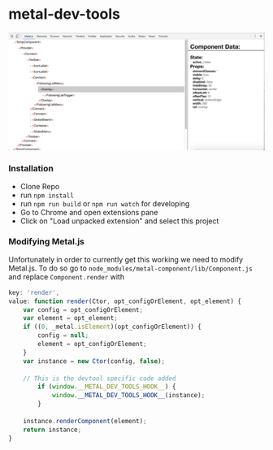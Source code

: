 # metal-dev-tools

![Screenshot](screenshot.png)

### Installation

* Clone Repo
* run `npm install`
* run `npm run build` or `npm run watch` for developing
* Go to Chrome and open extensions pane
* Click on "Load unpacked extension" and select this project

### Modifying Metal.js
Unfortunately in order to currently get this working we need to modify Metal.js. To do so
go to `node_modules/metal-component/lib/Component.js` and replace `Component.render` with

```js
key: 'render',
value: function render(Ctor, opt_configOrElement, opt_element) {
	var config = opt_configOrElement;
	var element = opt_element;
	if ((0, _metal.isElement)(opt_configOrElement)) {
		config = null;
		element = opt_configOrElement;
	}
	var instance = new Ctor(config, false);

	// This is the devtool specific code added
		if (window.__METAL_DEV_TOOLS_HOOK__) {
			window.__METAL_DEV_TOOLS_HOOK__(instance);
		}

	instance.renderComponent(element);
	return instance;
}
```
